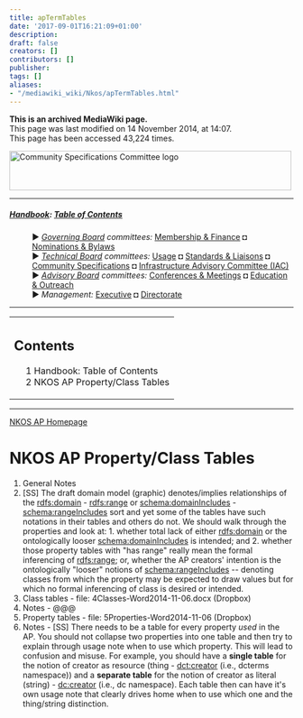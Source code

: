 ```yaml
---
title: apTermTables
date: '2017-09-01T16:21:09+01:00'
description: 
draft: false
creators: []
contributors: []
publisher: 
tags: []
aliases:
- "/mediawiki_wiki/Nkos/apTermTables.html"
---
```


 **This is an archived MediaWiki page.**  
This page was last modified on 14 November 2014, at 14:07.  
This page has been accessed 43,224 times.

[<img alt="Community Specifications Committee logo" src="/mediawiki_wiki/images/Specifications_logo.png" width="500" height="70">](/mediawiki_wiki/images/Specifications_logo.png)

* * *

##### [Handbook](/mediawiki_wiki/DCMI_Handbook): [Table of Contents](/mediawiki_wiki/DCMI_Handbook/) 
<dl>
<dd> ► <i><a href="/mediawiki_wiki/DCMI_Governing_Board.md" title="DCMI Governing Board">Governing Board</a> committees:</i> <a href="/mediawiki_wiki/DCMI_Governing_Board/finance.md" title="DCMI Governing Board/finance">Membership &amp; Finance</a> ◘ <a href="/mediawiki_wiki/DCMI_Governing_Board/nominations.md" title="DCMI Governing Board/nominations">Nominations &amp; Bylaws</a> 
</dd>
<dd> ► <i><a href="/mediawiki_wiki/DCMI_Technical_Board.md" title="DCMI Technical Board">Technical Board</a> committees:</i> <a href="/mediawiki_wiki/DCMI_Technical_Board/usage.md" title="DCMI Technical Board/usage">Usage</a> ◘ <a href="/mediawiki_wiki/DCMI_Technical_Board/standards.md" title="DCMI Technical Board/standards">Standards &amp; Liaisons</a> ◘ <a href="/mediawiki_wiki/DCMI_Technical_Board/specifications.md" title="DCMI Technical Board/specifications">Community Specifications</a> ◘ <a href="/mediawiki_wiki/DCMI_Technical_Board/infrastructure.md" title="DCMI Technical Board/infrastructure">Infrastructure Advisory Committee (IAC)</a>
</dd>
<dd> ► <i><a href="/mediawiki_wiki/DCMI_Advisory_Board.md" title="DCMI Advisory Board">Advisory Board</a> committees:</i> <a href="/mediawiki_wiki/DCMI_Advisory_Board/meetings.md" title="DCMI Advisory Board/meetings">Conferences &amp; Meetings</a> ◘ <a href="/mediawiki_wiki/DCMI_Advisory_Board/documentation.md" title="DCMI Advisory Board/documentation">Education &amp; Outreach</a>
</dd>
<dd> ► <i>Management:</i> <a href="/mediawiki_wiki/Exec_Committee.md" title="Exec Committee">Executive</a> ◘ <a href="/mediawiki_wiki/Exec_Committee/directorate.md" title="Exec Committee/directorate">Directorate</a>
</dd>
</dl>

* * *

<table id="toc" class="toc">
  <tr>
    <td>
      <div id="toctitle">
        <h2>Contents</h2>
      </div>
      <ul>
        <li class="toclevel-1"><a href="#Handbook:_Table_of_Contents"><span class="tocnumber">1</span> <span class="toctext">Handbook: Table of Contents</span></a></li>
        <li class="toclevel-1 tocsection-1"><a href="#NKOS_AP_Property.2FClass_Tables"><span class="tocnumber">2</span> <span class="toctext">NKOS AP Property/Class Tables</span></a></li>
      </ul>
    </td>
  </tr>
</table>


* * *

[NKOS AP Homepage](/mediawiki_wiki/DCMI_Technical_Board/specifications/nkos)

# NKOS AP Property/Class Tables 

1. General Notes
  1. [SS] The draft domain model (graphic) denotes/implies relationships of the <rdfs:domain> - <rdfs:range> or <schema:domainIncludes> - <schema:rangeIncludes> sort and yet some of the tables have such notations in their tables and others do not. We should walk through the properties and look at:
    1. whether total lack of either <rdfs:domain> or the ontologically looser <schema:domainIncludes> is intended; and 
    2. whether those property tables with "has range" really mean the formal inferencing of <rdfs:range>; or, whether the AP creators' intention is the ontologically "looser" notions of <schema:rangeIncludes> -- denoting classes from which the property may be expected to draw values but for which no formal inferencing of class is desired or intended.
2. Class tables - file: 4Classes-Word2014-11-06.docx (Dropbox)
  1. Notes
    - @@@
3. Property tables - file: 5Properties-Word2014-11-06 (Dropbox)
  1. Notes
    - [SS] There needs to be a table for every property _used_ in the AP. You should not collapse two properties into one table and then try to explain through usage note when to use which property. This will lead to confusion and misuse. For example, you should have a **single table** for the notion of creator as resource (thing - <dct:creator> (i.e., dcterms namespace)) and a **separate table** for the notion of creator as literal (string) - <dc:creator> (i.e., dc namespace). Each table then can have it's own usage note that clearly drives home when to use which one and the thing/string distinction.

